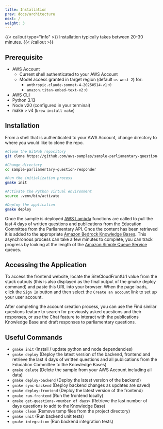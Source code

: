```yaml
---
title: Installation
prev: docs/architecture
next: /
weight: 3
---
```


<!--
Copyright Amazon.com, Inc. or its affiliates. All Rights Reserved.
SPDX-License-Identifier: MIT-0
-->

{{< callout type="info" >}}
Installation typically takes between 20-30 minutes.
{{< /callout >}}

## Prerequisite

* AWS Account
    * Current shell authenticated to your AWS Account
    * Model access granted in target region (default `us-west-2`) for:
        * `anthropic.claude-sonnet-4-20250514-v1:0`
        * `amazon.titan-embed-text-v2:0`
* AWS CLI
* Python 3.13
* Node v20 (configured in your terminal)
* make > v4 (`brew install make`)

## Installation

From a shell that is authenticated to your AWS Account, change directory to where you would like to clone the repo.

```sh
#Clone the GitHub repository
git clone https://github.com/aws-samples/sample-parliamentary-question-responder.git

#Change directory
cd sample-parliamentary-question-responder

#Run the initialization process
gmake init

#Activate the Python virtual environment
source .venv/bin/activate

#Deploy the application
gmake deploy
 ```

 Once the sample is deployed [AWS Lambda](https://aws.amazon.com/lambda/) functions are called to pull the last 4 days of written questions and publications from the Education Committee from the Parliamentary API. Once the content has been retrieved it is added to the appropriate [Amazon Bedrock Knowledge Bases](https://aws.amazon.com/bedrock/knowledge-bases/). This asynchronous process can take a few minutes to complete, you can track progress by looking at the length of the [Amazon Simple Queue Service](https://aws.amazon.com/sqs/) queues.

## Accessing the Application
To access the frontend website, locate the SiteCloudFrontUrl value from the stack outputs (this is also displayed as the final output of the gmake deploy command) and paste this URL into your browser. When the page loads, click the `Sign In` button and then select the `Create an account` link to set up your user account.

After completing the account creation process, you can use the Find similar questions feature to search for previously asked questions and their responses, or use the Chat feature to interact with the publications Knowledge Base and draft responses to parliamentary questions.

## Useful Commands
* `gmake init` (Install / update python and node dependencies)
* `gmake deploy` (Deploy the latest version of the backend, frontend and retrieve the last 4 days of written questions and all publications from the Education Committee to the Knowledge Bases)
* `gmake delete` (Delete the sample from your AWS Account including all data)
* `gmake deploy-backend` (Deploy the latest version of the backend)
* `gmake sync-backend` (Deploy backend changes as updates are saved)
* `gmake deploy-frontend` (Deploy the latest version of the frontend)
* `gmake run-frontend` (Run the frontend locally)
* `gmake get-questions-<number of days>` (Retrieve the last number of days questions to add to the Knowledge Base)
* `gmake clean` (Remove temp files from the project directory)
* `gmake unit` (Run backend unit tests)
* `gmake integration` (Run backend integration tests)